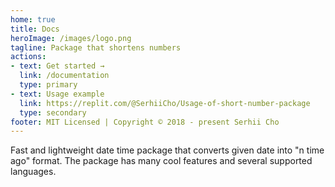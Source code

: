```yaml
---
home: true
title: Docs
heroImage: /images/logo.png
tagline: Package that shortens numbers
actions:
- text: Get started →
  link: /documentation
  type: primary
- text: Usage example
  link: https://replit.com/@SerhiiCho/Usage-of-short-number-package
  type: secondary
footer: MIT Licensed | Copyright © 2018 - present Serhii Cho
---
```


Fast and lightweight date time package that converts given date into "n time ago" format. The package has many cool features and several supported languages.